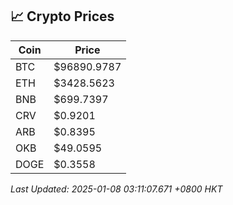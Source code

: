 ## 📈 Crypto Prices

| Coin | Price |
| ---- | ----- |
| BTC | $96890.9787 |
| ETH | $3428.5623 |
| BNB | $699.7397 |
| CRV | $0.9201 |
| ARB | $0.8395 |
| OKB | $49.0595 |
| DOGE | $0.3558 |

_Last Updated: 2025-01-08 03:11:07.671 +0800 HKT_